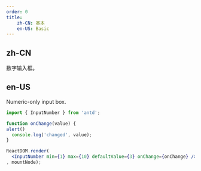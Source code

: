 ```yaml
---
order: 0
title:
    zh-CN: 基本
    en-US: Basic
---
```


## zh-CN

数字输入框。

## en-US

Numeric-only input box.

````jsx
import { InputNumber } from 'antd';

function onChange(value) {
alert()
  console.log('changed', value);
}

ReactDOM.render(
  <InputNumber min={1} max={10} defaultValue={3} onChange={onChange} />
, mountNode);
````

